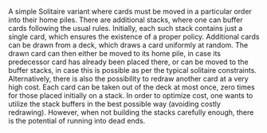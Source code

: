 A simple Solitaire variant where cards must be moved in a particular order into their home piles. There are additional stacks, where one can buffer cards following the usual rules. Initially, each such stack contains just a single card, which ensures the existence of a proper policy. Additional cards can be drawn from a deck, which draws a card uniformly at random. The drawn card can then either be moved to its home pile, in case its predecessor card has already been placed there, or can be moved to the buffer stacks, in case this is possible as per the typical solitaire constraints. Alternatively, there is also the possibility to redraw another card at a very high cost. Each card can be taken out of the deck at most once, zero times for those placed initially on a stack. In order to optimize cost, one wants to utilize the stack buffers in the best possible way (avoiding costly redrawing). However, when not building the stacks carefully enough, there is the potential of running into dead ends.
